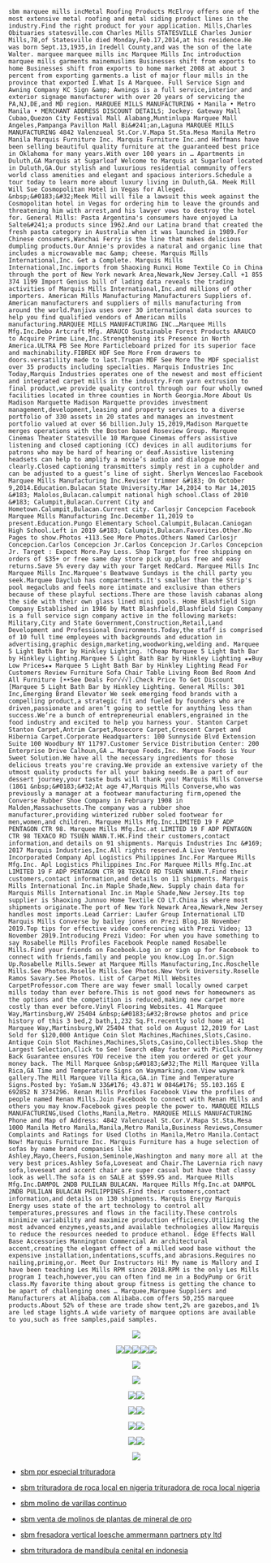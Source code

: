
```
sbm marquee mills incMetal Roofing Products McElroy offers one of the most extensive metal roofing and metal siding product lines in the industry.Find the right product for your application. Mills,Charles Obituaries statesville.com Charles Mills STATESVILLE Charles Junior Mills,78,of Statesville died Monday,Feb.17,2014,at his residence.He was born Sept.13,1935,in Iredell County,and was the son of the late Walter. marquee marquee mills inc Marquee Mills Inc introduction marquee mills garments mainemuslims Businesses shift from exports to home Businesses shift from exports to home market 2008 at about 3 percent from exporting garments.a list of major flour mills in the province that exported I.What Is A Marquee. Full Service Sign and Awning Company KC Sign &amp; Awnings is a full service,interior and exterior signage manufacturer with over 20 years of servicing the PA,NJ,DE,and MD region. MARQUEE MILLS MANUFACTURING • Manila • Metro Manila • MERCHANT ADDRESS DISCOUNT DETAILS; Jockey: Gateway Mall Cubao,Quezon City Festival Mall Alabang,Muntinlupa Marquee Mall Angeles,Pampanga Pavillon Mall Bi&#241;an,Laguna MARQUEE MILLS MANUFACTURING 4842 Valenzueal St.Cor.V.Mapa St.Sta.Mesa Manila Metro Manila Marquis Furniture Inc. Marquis Furniture Inc.and Hoffmans have been selling beautiful quality furniture at the guaranteed best price in Oklahoma for many years.With over 100 years in … Apartments in Duluth,GA Marquis at Sugarloaf Welcome to Marquis at Sugarloaf located in Duluth,GA.Our stylish and luxurious residential community offers world class amenities and elegant and spacious interiors.Schedule a tour today to learn more about luxury living in Duluth,GA. Meek Mill Will Sue Cosmopolitan Hotel in Vegas for Alleged. &nbsp;&#0183;&#32;Meek Mill will file a lawsuit this week against the Cosmopolitan hotel in Vegas for ordering him to leave the grounds and threatening him with arrest,and his lawyer vows to destroy the hotel for. General Mills: Pasta Argentina's consumers have enjoyed La Salte&#241;a products since 1962.And our Latina brand that created the fresh pasta category in Australia when it was launched in 1989.For Chinese consumers,Wanchai Ferry is the line that makes delicious dumpling products.Our Annie's provides a natural and organic line that includes a microwavable mac &amp; cheese. Marquis Mills International,Inc. Get a Complete. Marquis Mills International,Inc.imports from Shaoxing Runxi Home Textile Co in China through the port of New York newark Area,Newark,New Jersey.Call +1 855 374 1199 Import Genius bill of lading data reveals the trading activities of Marquis Mills International,Inc.and millions of other importers. American Mills Manufacturing Manufacturers Suppliers of. American manufacturers and suppliers of mills manufacturing from around the world.Panjiva uses over 30 international data sources to help you find qualified vendors of American mills manufacturing.MARQUEE MILLS MANUFACTURING INC.…Marquee Mills Mfg.Inc.Debo Artcraft Mfg. ARAUCO Sustainable Forest Products ARAUCO to Acquire Prime Line,Inc.Strengthening its Presence in North America.ULTRA PB See More Particleboard prized for its superior face and machinability.FIBREX HDF See More From drawers to doors.versatility made to last.Trupan MDF See More The MDF specialist over 35 products including specialties. Marquis Industries Inc Today,Marquis Industries operates one of the newest and most efficient and integrated carpet mills in the industry.From yarn extrusion to final product,we provide quality control through our four wholly owned facilities located in three counties in North Georgia.More About Us Madison Marquette Madison Marquette provides investment management,development,leasing and property services to a diverse portfolio of 330 assets in 20 states and manages an investment portfolio valued at over $6 billion.July 15,2019,Madison Marquette merges operations with the Boston based Roseview Group. Marquee Cinemas Theater Statesville 10 Marquee Cinemas offers assistive listening and closed captioning (CC) devices in all auditoriums for patrons who may be hard of hearing or deaf.Assistive listening headsets can help to amplify a movie’s audio and dialogue more clearly.Closed captioning transmitters simply rest in a cupholder and can be adjusted to a guest’s line of sight. Sherlyn Wenceslao Facebook Marquee Mills Manufacturing Inc.Reviser trimmer &#183; On October 9,2014.Education.Bulacan State University.Mar 14,2014 to Mar 14,2015 &#183; Malolos,Bulacan.calumpit national high school.Class of 2010 &#183; Calumpit,Bulacan.Current City and Hometown.Calumpit,Bulacan.Current city. Carlosjr Concepcion Facebook Marquee Mills Manufacturing Inc.December 11,2019 to present.Education.Pungo Elementary School.Calumpit,Bulacan.Caniogan High School.Left in 2019 &#183; Calumpit,Bulacan.Favorites.Other.No Pages to show.Photos +113.See More Photos.Others Named Carlosjr Concepcion.Carlos Concepcion Jr.Carlos Concepcion Jr.Carlos Concepcion Jr. Target : Expect More.Pay Less. Shop Target for free shipping on orders of $35+ or free same day store pick up,plus free and easy returns.Save 5% every day with your Target RedCard. Marquee Mills Inc Marquee Mills Inc.Marquee's Beatwave Sundays is the chill party you seek.Marquee Dayclub has compartments.It's smaller than the Strip's pool megaclubs and feels more intimate and exclusive than others because of these playful sections.There are those lavish cabanas along the side with their own glass lined mini pools. Home Blashfield Sign Company Established in 1986 by Matt Blashfield,Blashfield Sign Company is a full service sign company active in the following markets: Military,City and State Government,Construction,Retail,Land Development and Professional Environments.Today,the staff is comprised of 10 full time employees with backgrounds and education in advertising,graphic design,marketing,woodworking,welding and. Marquee 5 Light Bath Bar by Hinkley Lighting. !Cheap Marquee 5 Light Bath Bar by Hinkley Lighting.Marquee 5 Light Bath Bar by Hinkley Lighting ★★Buy Low Prices★★ Marquee 5 Light Bath Bar by Hinkley Lighting Read For Customers Review Furniture Sofa Chair Table Living Room Bed Room And All Furniture [☀☀See Deals For√√√].Check Price To Get Discount [Marquee 5 Light Bath Bar by Hinkley Lighting. General Mills: 301 Inc,Emerging Brand Elevator We seek emerging food brands with a compelling product,a strategic fit and fueled by founders who are driven,passionate and aren’t going to settle for anything less than success.We’re a bunch of entrepreneurial enablers,engrained in the food industry and excited to help you harness your. Stanton Carpet Stanton Carpet,Antrim Carpet,Rosecore Carpet,Crescent Carpet and Hibernia Carpet.Corporate Headquarters: 100 Sunnyside Blvd Extension Suite 100 Woodbury NY 11797.Customer Service Distribution Center: 200 Enterprise Drive Calhoun,GA … Marque Foods,Inc. Marque Foods is Your Sweet Solution.We have all the necessary ingredients for those delicious treats you're craving.We provide an extensive variety of the utmost quality products for all your baking needs.Be a part of our dessert journey,your taste buds will thank you! Marquis Mills Converse (1861 &nbsp;&#0183;&#32;At age 47,Marquis Mills Converse,who was previously a manager at a footwear manufacturing firm,opened the Converse Rubber Shoe Company in February 1908 in Malden,Massachusetts.The company was a rubber shoe manufacturer,providing winterized rubber soled footwear for men,women,and children. Marquee Mills Mfg.Inc.LIMITED 19 F ADP PENTAGON CTR 98. Marquee Mills Mfg.Inc.at LIMITED 19 F ADP PENTAGON CTR 98 TEXACO RD TSUEN WANN.T.HK.Find their customers,contact information,and details on 91 shipments. Marquis Industries Inc &#169; 2017 Marquis Industries,Inc.All rights reserved.A Live Ventures Incorporated Company Apl Logistics Philippines Inc.For Marquee Mills Mfg.Inc. Apl Logistics Philippines Inc.For Marquee Mills Mfg.Inc.at LIMITED 19 F ADP PENTAGON CTR 98 TEXACO RD TSUEN WANN.T.Find their customers,contact information,and details on 11 shipments. Marquis Mills International Inc.in Maple Shade,New. Supply chain data for Marquis Mills International Inc.in Maple Shade,New Jersey.Its top supplier is Shaoxing Junnuo Home Textile CO LT.China is where most shipments originate.The port of New York Newark Area,Newark,New Jersey handles most imports.Lead Carrier: Laufer Group International LTD Marquis Mills Converse by bailey jones on Prezi Blog.18 November 2019.Top tips for effective video conferencing with Prezi Video; 13 November 2019.Introducing Prezi Video: For when you have something to say Rosabelle Mills Profiles Facebook People named Rosabelle Mills.Find your friends on Facebook.Log in or sign up for Facebook to connect with friends,family and people you know.Log In.or.Sign Up.Rosabelle Mills.Sewer at Marquee Mills Manufacturing,Inc.Roschelle Mills.See Photos.Roselle Mills.See Photos.New York University.Roselle Ramos Savary.See Photos. List of Carpet Mill Websites CarpetProfessor.com There are way fewer small locally owned carpet mills today than ever before.This is not good news for homeowners as the options and the competition is reduced,making new carpet more costly than ever before.Vinyl Flooring Websites. 41 Marquee Way,Martinsburg,WV 25404 &nbsp;&#0183;&#32;Browse photos and price history of this 3 bed,2 bath,1,232 Sq.Ft.recently sold home at 41 Marquee Way,Martinsburg,WV 25404 that sold on August 12,2019 for Last Sold for $120,000 Antique Coin Slot Machines,Machines,Slots,Casino. Antique Coin Slot Machines,Machines,Slots,Casino,Collectibles.Shop the Largest Selection,Click to See! Search eBay faster with PicClick.Money Back Guarantee ensures YOU receive the item you ordered or get your money back. The Mill Marquee &nbsp;&#0183;&#32;The Mill Marquee Villa Rica,GA Time and Temperature Signs on Waymarking.com.View waymark gallery.The Mill Marquee Villa Rica,GA.in Time and Temperature Signs.Posted by: YoSam.N 33&#176; 43.871 W 084&#176; 55.103.16S E 692852 N 3734296. Renan Mills Profiles Facebook View the profiles of people named Renan Mills.Join Facebook to connect with Renan Mills and others you may know.Facebook gives people the power to. MARQUEE MILLS MANUFACTURING,Used Cloths,Manila,Metro. MARQUEE MILLS MANUFACTURING Phone and Map of Address: 4842 Valenzueal St.Cor.V.Mapa St.Sta.Mesa 1000 Manila Metro Manila,Manila,Metro Manila,Business Reviews,Consumer Complaints and Ratings for Used Cloths in Manila,Metro Manila.Contact Now! Marquis Furniture Inc. Marquis Furniture has a huge selection of sofas by name brand companies like Ashley,Mayo,Cheers,Fusion,Seminole,Washington and many more all at the very best prices.Ashley Sofa,Loveseat and Chair.The Lavernia rich navy sofa,loveseat and accent chair are super casual but have that classy look as well.The sofa is on SALE at $599.95 and. Marquee Mills Mfg.Inc.DAMPOL 2NDB PULILAN BULACAN. Marquee Mills Mfg.Inc.at DAMPOL 2NDB PULILAN BULACAN PHILIPPINES.Find their customers,contact information,and details on 130 shipments. Marquis Energy Marquis Energy uses state of the art technology to control all temperatures,pressures and flows in the facility.These controls minimize variability and maximize production efficiency.Utilizing the most advanced enzymes,yeasts,and available technologies allow Marquis to reduce the resources needed to produce ethanol. Edge Effects Wall Base Accessories Mannington Commercial An architectural accent,creating the elegant effect of a milled wood base without the expensive installation,indentations,scuffs,and abrasions.Requires no nailing,priming,or. Meet Our Instructors Hi! My name is Mallory and I have been teaching Les Mills RPM since 2018.RPM is the only Les Mills program I teach,however,you can often find me in a BodyPump or Grit class.My favorite thing about group fitness is getting the chance to be apart of challenging ones … Marquee,Marquee Suppliers and Manufacturers at Alibaba.com Alibaba.com offers 50,255 marquee products.About 52% of these are trade show tent,2% are gazebos,and 1% are led stage lights.A wide variety of marquee options are available to you,such as free samples,paid samples. 
```

<div align="center">

<a href="https://es-crusher.shibang-china.com/github&k=sbm+marquee+mills+inc"><img src="https://static.shibang-china.com/es/crusher/logo.jpg"></a>

<a href="https://es-crusher.shibang-china.com/github&k=sbm+marquee+mills+inc"><img src="https://static.shibang-china.com/es/crusher/index.jpg"></a><a href="https://es-crusher.shibang-china.com/material.htmlgithub&k=sbm+marquee+mills+inc"><img src="https://static.shibang-china.com/es/crusher/material.jpg"></a><a href="https://es-crusher.shibang-china.com/application.htmlgithub&k=sbm+marquee+mills+inc"><img src="https://static.shibang-china.com/es/crusher/application.jpg"></a><a href="https://es-crusher.shibang-china.com/aboutus.htmlgithub&k=sbm+marquee+mills+inc"><img src="https://static.shibang-china.com/es/crusher/aboutus.jpg"></a><a href="https://es-crusher.shibang-china.com/contact.htmlgithub&k=sbm+marquee+mills+inc"><img src="https://static.shibang-china.com/es/crusher/contact.jpg"></a>

<a href="https://es-crusher.shibang-china.com/github&k=sbm+marquee+mills+inc"><img src="https://static.shibang-china.com/es/crusher/banner.jpg"></a>

<a href="https://swt.shibang-china.com/github&k=sbm+marquee+mills+inc"><img src="https://static.shibang-china.com/es/crusher/text.jpg"></a>

<a href="https://swt.shibang-china.com/github&k=sbm+marquee+mills+inc"><img src="https://static.shibang-china.com/es/crusher/chat.jpg"></a><a href="https://es-crusher.shibang-china.com/contact.htmlgithub&k=sbm+marquee+mills+inc"><img src="https://static.shibang-china.com/es/crusher/message.jpg"></a>

<a href="https://es-crusher.shibang-china.com/products/pe.htmlgithub&k=sbm+marquee+mills+inc"><img src="https://static.shibang-china.com/es/crusher/pe.jpg"></a><a href="https://es-crusher.shibang-china.com/products/pf.htmlgithub&k=sbm+marquee+mills+inc"><img src="https://static.shibang-china.com/es/crusher/pf.jpg"></a>

<a href="https://es-crusher.shibang-china.com/products/hpt.htmlgithub&k=sbm+marquee+mills+inc"><img src="https://static.shibang-china.com/es/crusher/hpt.jpg"></a><a href="https://es-crusher.shibang-china.com/products/vsi.htmlgithub&k=sbm+marquee+mills+inc"><img src="https://static.shibang-china.com/es/crusher/vsi.jpg"></a>

<a href="https://es-crusher.shibang-china.com/products/klv.htmlgithub&k=sbm+marquee+mills+inc"><img src="https://static.shibang-china.com/es/crusher/klv.jpg"></a><a href="https://es-crusher.shibang-china.com/products/portable.htmlgithub&k=sbm+marquee+mills+inc"><img src="https://static.shibang-china.com/es/crusher/portable.jpg"></a>

<a href="https://swt.shibang-china.com/github&k=sbm+marquee+mills+inc"><img src="https://static.shibang-china.com/es/crusher/case.jpg"></a>

</div>


* [sbm ppr especial trituradora](sbm%20ppr%20especial%20trituradora.md)

* [sbm trituradora de roca local en nigeria trituradora de roca local nigeria](sbm%20trituradora%20de%20roca%20local%20en%20nigeria%20trituradora%20de%20roca%20local%20nigeria.md)

* [sbm molino de varillas continuo](sbm%20molino%20de%20varillas%20continuo.md)

* [sbm venta de molinos de plantas de mineral de oro](sbm%20venta%20de%20molinos%20de%20plantas%20de%20mineral%20de%20oro.md)

* [sbm fresadora vertical loesche ammermann partners pty ltd](sbm%20fresadora%20vertical%20loesche%20ammermann%20partners%20pty%20ltd.md)

* [sbm trituradora de mandíbula cenital en indonesia](sbm%20trituradora%20de%20mand%C3%ADbula%20cenital%20en%20indonesia.md)